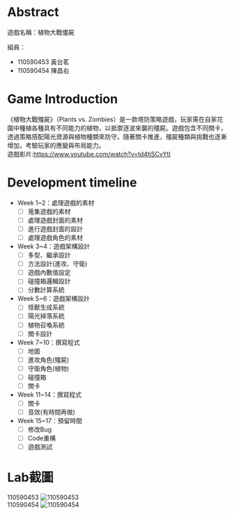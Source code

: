 # Abstract

遊戲名稱：植物大戰僵屍

組員：

- 110590453 黃台茗
- 110590454 陳昌右

# Game Introduction

《植物大戰殭屍》（Plants vs. Zombies）是一款塔防策略遊戲，玩家需在自家花園中種植各種具有不同能力的植物，以抵禦逐波來襲的殭屍。遊戲包含不同關卡，透過策略搭配陽光資源與植物種類來防守。隨著關卡推進，殭屍種類與挑戰也逐漸增加，考驗玩家的應變與布局能力。
<br>遊戲影片:https://www.youtube.com/watch?v=td4tiSCvYtI

# Development timeline

- Week 1~2：處理遊戲的素材
  - [ ] 蒐集遊戲的素材
  - [ ] 處理遊戲封面的素材
  - [ ] 進行遊戲封面的設計
  - [ ] 處理遊戲角色的素材
- Week 3~4：遊戲架構設計
  - [ ] 多型、繼承設計
  - [ ] 方法設計(進攻、守衛)
  - [ ] 遊戲內數值設定
  - [ ] 碰撞箱邏輯設計
  - [ ] 分數計算系統
- Week 5~6：遊戲架構設計
  - [ ] 怪獸生成系統
  - [ ] 陽光掉落系統
  - [ ] 植物召喚系統
  - [ ] 關卡設計
- Week 7~10：撰寫程式
  - [ ] 地圖
  - [ ] 進攻角色(殭屍)
  - [ ] 守衛角色(植物)
  - [ ] 碰撞箱
  - [ ] 關卡
- Week 11~14：撰寫程式
  - [ ] 關卡
  - [ ] 音效(有時間再做)
- Week 15~17：預留時間
  - [ ] 修改Bug
  - [ ] Code重構
  - [ ] 遊戲測試
 
 # Lab截圖
 110590453
 ![110590453](/110590453.png)
 <br>
 110590454
 ![110590454](/110590454.jpg)